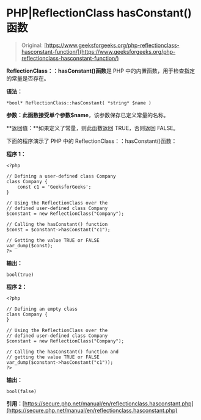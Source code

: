 # PHP|ReflectionClass hasConstant()函数

> Original: [https://www.geeksforgeeks.org/php-reflectionclass-hasconstant-function/](https://www.geeksforgeeks.org/php-reflectionclass-hasconstant-function/)

**ReflectionClass：：hasConstant()函数**是 PHP 中的内置函数，用于检查指定的常量是否存在。

**语法：**

```
*bool* ReflectionClass::hasConstant( *string* $name )
```

**参数：**此函数接受单个参数**$name**，该参数保存已定义常量的名称。

**返回值：**如果定义了常量，则此函数返回 TRUE，否则返回 FALSE。

下面的程序演示了 PHP 中的 ReflectionClass：：hasConstant()函数：

**程序 1：**

```
<?php

// Defining a user-defined class Company
class Company {
    const c1 = 'GeeksforGeeks';
}

// Using the ReflectionClass over the
// defined user-defined class Company
$constant = new ReflectionClass("Company");

// Calling the hasConstant() function
$const = $constant->hasConstant("c1");

// Getting the value TRUE or FALSE
var_dump($const);
?>
```

**输出：**

```
bool(true)

```

**程序 2：**

```
<?php

// Defining an empty class
class Company {
}

// Using the ReflectionClass over the
// defined user-defined class Company
$constant = new ReflectionClass("Company");

// Calling the hasConstant() function and
// getting the value TRUE or FALSE
var_dump($constant->hasConstant("c1"));
?>
```

**输出：**

```
bool(false)

```

**引用：**[https://secure.php.net/manual/en/reflectionclass.hasconstant.php](https://secure.php.net/manual/en/reflectionclass.hasconstant.php)